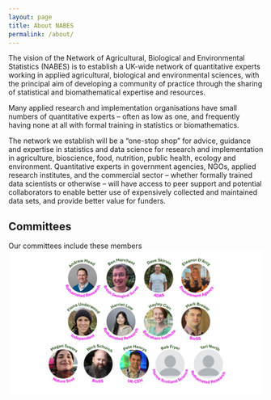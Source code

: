 ```yaml
---
layout: page
title: About NABES
permalink: /about/
---
```


The vision of the Network of Agricultural, Biological and Environmental
Statistics (NABES) is to establish a UK-wide network of quantitative experts
working in applied agricultural, biological and environmental sciences, with
the principal aim of developing a community of practice through the sharing of
statistical and biomathematical expertise and resources.

Many applied research and implementation organisations have small numbers of
quantitative experts – often as low as one, and frequently having none at all
with formal training in statistics or biomathematics.

The network we establish will be a “one-stop shop” for advice, guidance and
expertise in statistics and data science for research and implementation in
agriculture, bioscience, food, nutrition, public health, ecology and
environment.  Quantitative experts in government agencies, NGOs, applied
research institutes, and the commercial sector – whether formally trained data
scientists or otherwise – will have access to peer support and potential
collaborators to enable better use of expensively collected and maintained data
sets, and provide better value for funders.

## Committees 
Our committees include these members  
<img src="/img/nabescommittees.jpg" alt="committees members" width=750px>

